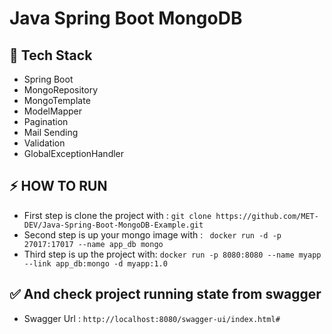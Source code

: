 # Java Spring Boot MongoDB
## 🔧 Tech Stack
- Spring Boot
- MongoRepository
- MongoTemplate
- ModelMapper
- Pagination
- Mail Sending
- Validation
- GlobalExceptionHandler 
##  ⚡ HOW TO RUN
- First step is clone the project with : 
``` git clone https://github.com/MET-DEV/Java-Spring-Boot-MongoDB-Example.git ```
- Second step is up your mongo image with :
```  docker run -d -p 27017:17017 --name app_db mongo ```
- Third step is up the project with:
```docker run -p 8080:8080 --name myapp --link app_db:mongo -d myapp:1.0```
## :white_check_mark: And check project running state from swagger 
- Swagger Url : ``` http://localhost:8080/swagger-ui/index.html# ```


